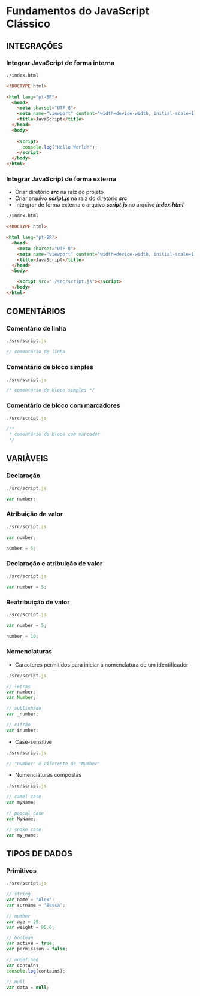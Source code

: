 # Fundamentos do JavaScript Clássico

## INTEGRAÇÕES

### Integrar JavaScript de forma interna

~~~ html
./index.html

<!DOCTYPE html>

<html lang="pt-BR">
  <head>
    <meta charset="UTF-8">
    <meta name="viewport" content="width=device-width, initial-scale=1.0">
    <title>JavaScript</title>
  </head>
  <body>
    
    <script>
      console.log("Hello World!");
    </script>
  </body>
</html>
~~~

### Integrar JavaScript de forma externa

- Criar diretório ***src*** na raiz do projeto
- Criar arquivo ***script.js*** na raiz do diretório ***src***
- Intergrar de forma externa o arquivo ***script.js*** no arquivo ***index.html***

~~~ html
./index.html

<!DOCTYPE html>

<html lang="pt-BR">
  <head>
    <meta charset="UTF-8">
    <meta name="viewport" content="width=device-width, initial-scale=1.0">
    <title>JavaScript</title>
  </head>
  <body>

    <script src="./src/script.js"></script>
  </body>
</html>
~~~

## COMENTÁRIOS

### Comentário de linha

~~~ javascript
./src/script.js

// comentário de linha

~~~

### Comentário de bloco simples

~~~ javascript
./src/script.js

/* comentário de bloco simples */

~~~

### Comentário de bloco com marcadores

~~~ javascript
./src/script.js

/**
 * comentário de bloco com marcador
 */

~~~

## VARIÀVEIS

### Declaração

~~~ javascript
./src/script.js

var number;

~~~

### Atribuição de valor

~~~ javascript
./src/script.js

var number;

number = 5;

~~~

### Declaração e atribuição de valor

~~~ javascript
./src/script.js

var number = 5;

~~~

### Reatribuição de valor

~~~ javascript
./src/script.js

var number = 5;

number = 10;

~~~

### Nomenclaturas

- Caracteres permitidos para iniciar a nomenclatura de um identificador

~~~ javascript
./src/script.js

// letras
var number;
var Number;

// sublinhado
var _number;

// cifrão
var $number;

~~~

- Case-sensitive

~~~ javascript
./src/script.js

// "number" é diferente de "Number"

~~~

- Nomenclaturas compostas

~~~ javascript
./src/script.js

// camel case
var myName;

// pascal case
var MyName;

// snake case
var my_name;

~~~

## TIPOS DE DADOS

### Primitivos

~~~ javascript
./src/script.js

// string
var name = "Alex";
var surname = 'Bessa';

// number
var age = 29;
var weight = 85.6;

// boolean
var active = true;
var permission = false;

// undefined
var contains;
console.log(contains);

// null
var data = null;

~~~